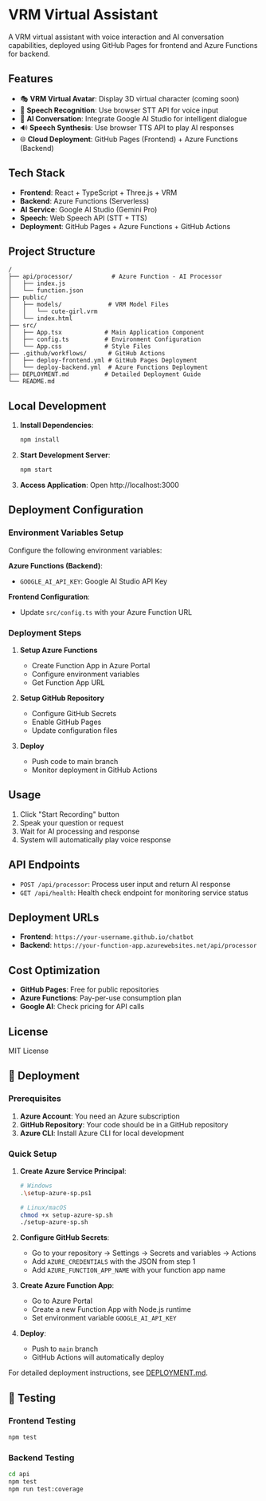 # VRM Virtual Assistant

A VRM virtual assistant with voice interaction and AI conversation capabilities, deployed using GitHub Pages for frontend and Azure Functions for backend.

## Features

- 🎭 **VRM Virtual Avatar**: Display 3D virtual character (coming soon)
- 🎤 **Speech Recognition**: Use browser STT API for voice input
- 🤖 **AI Conversation**: Integrate Google AI Studio for intelligent dialogue
- 🔊 **Speech Synthesis**: Use browser TTS API to play AI responses
- 🌐 **Cloud Deployment**: GitHub Pages (Frontend) + Azure Functions (Backend)

## Tech Stack

- **Frontend**: React + TypeScript + Three.js + VRM
- **Backend**: Azure Functions (Serverless)
- **AI Service**: Google AI Studio (Gemini Pro)
- **Speech**: Web Speech API (STT + TTS)
- **Deployment**: GitHub Pages + Azure Functions + GitHub Actions

## Project Structure

```
/
├── api/processor/           # Azure Function - AI Processor
│   ├── index.js
│   └── function.json
├── public/
│   ├── models/             # VRM Model Files
│   │   └── cute-girl.vrm
│   └── index.html
├── src/
│   ├── App.tsx            # Main Application Component
│   ├── config.ts          # Environment Configuration
│   └── App.css            # Style Files
├── .github/workflows/      # GitHub Actions
│   ├── deploy-frontend.yml # GitHub Pages Deployment
│   └── deploy-backend.yml  # Azure Functions Deployment
├── DEPLOYMENT.md          # Detailed Deployment Guide
└── README.md
```

## Local Development

1. **Install Dependencies**:
   ```bash
   npm install
   ```

2. **Start Development Server**:
   ```bash
   npm start
   ```

3. **Access Application**:
   Open http://localhost:3000

## Deployment Configuration

### Environment Variables Setup

Configure the following environment variables:

**Azure Functions (Backend)**:
- `GOOGLE_AI_API_KEY`: Google AI Studio API Key

**Frontend Configuration**:
- Update `src/config.ts` with your Azure Function URL

### Deployment Steps

1. **Setup Azure Functions**
   - Create Function App in Azure Portal
   - Configure environment variables
   - Get Function App URL

2. **Setup GitHub Repository**
   - Configure GitHub Secrets
   - Enable GitHub Pages
   - Update configuration files

3. **Deploy**
   - Push code to main branch
   - Monitor deployment in GitHub Actions

## Usage

1. Click "Start Recording" button
2. Speak your question or request
3. Wait for AI processing and response
4. System will automatically play voice response

## API Endpoints

- `POST /api/processor`: Process user input and return AI response
- `GET /api/health`: Health check endpoint for monitoring service status

## Deployment URLs

- **Frontend**: `https://your-username.github.io/chatbot`
- **Backend**: `https://your-function-app.azurewebsites.net/api/processor`

## Cost Optimization

- **GitHub Pages**: Free for public repositories
- **Azure Functions**: Pay-per-use consumption plan
- **Google AI**: Check pricing for API calls

## License

MIT License

## 🚀 Deployment

### Prerequisites

1. **Azure Account**: You need an Azure subscription
2. **GitHub Repository**: Your code should be in a GitHub repository
3. **Azure CLI**: Install Azure CLI for local development

### Quick Setup

1. **Create Azure Service Principal**:
   ```bash
   # Windows
   .\setup-azure-sp.ps1
   
   # Linux/macOS
   chmod +x setup-azure-sp.sh
   ./setup-azure-sp.sh
   ```

2. **Configure GitHub Secrets**:
   - Go to your repository → Settings → Secrets and variables → Actions
   - Add `AZURE_CREDENTIALS` with the JSON from step 1
   - Add `AZURE_FUNCTION_APP_NAME` with your function app name

3. **Create Azure Function App**:
   - Go to Azure Portal
   - Create a new Function App with Node.js runtime
   - Set environment variable `GOOGLE_AI_API_KEY`

4. **Deploy**:
   - Push to `main` branch
   - GitHub Actions will automatically deploy

For detailed deployment instructions, see [DEPLOYMENT.md](DEPLOYMENT.md).

## 🧪 Testing

### Frontend Testing
```bash
npm test
```

### Backend Testing
```bash
cd api
npm test
npm run test:coverage
```
